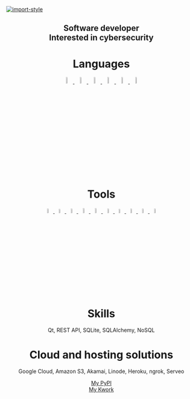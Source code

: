 [![import-style](https://readme-typing-svg.herokuapp.com?font=Fira+Code&size=25&duration=2500&pause=2000&color=F79150&multiline=true&width=435&lines=import+lao)](https://git.io/typing-svg)


<h2 align="center">
  Software developer</br>Interested in cybersecurity
</h2>

<h1 align="center">
  Languages
</h1>

<p align="center">
  <a href="https://www.python.org/">
    <img src="https://img.icons8.com/color/512/python.png" width="6.5%">
  </a>
  <a href="https://en.wikipedia.org/wiki/SQL">
    <img src="https://img.icons8.com/fluency/256/database.png" width="6.5%">
  </a>
  <a href="https://en.wikipedia.org/wiki/Bash_(Unix_shell)">
    <img src="https://img.icons8.com/?size=512&id=8gWOBXY72Osj&format=png" width="6.5%">
  </a>
  <a href="https://en.wikipedia.org/wiki/PowerShell">
    <img src="https://img.icons8.com/?size=512&id=FwaVI1qCE7hQ&format=png" width="6.5%">
  </a>
  <a href="https://en.wikipedia.org/wiki/HTML">
    <img src="https://img.icons8.com/?size=512&id=20909&format=png" width="6.5%">
  </a>
  <a href="https://en.wikipedia.org/wiki/CSS">
    <img src="https://img.icons8.com/?size=512&id=21278&format=png" width="6.5%">
  </a>
</p>


<h1 align="center">
  Tools
</h1>

<p align="center">
  <a href="https://git-scm.com/">
    <img src="https://img.icons8.com/color/512/git.png" width="5.5%">
  </a>
  <a href="https://miro.com/">
    <img src="https://cdn-images-1.medium.com/max/1200/1*RRiFpaA3RH86lVfMi_oL0Q.png" width="5.3%">
  </a>
  <a href="https://code.visualstudio.com/">
    <img src="https://img.icons8.com/color/512/visual-studio-code-2019.png" width="5.5%">
  </a>
  <a href="https://www.sublimetext.com/">
    <img src="https://img.icons8.com/?size=96&id=6RHskkZGRABM&format=png" width="5.7%">
  </a>
  <a href="https://brave.com/">
    <img src="https://img.icons8.com/?size=96&id=ZAPJV5FAO4PW&format=png" width="5.7%">
  </a>
  <a href="https://rapidapi.com/hub">
    <img src="https://rapidapi.com/static-assets/default/favicon-8e7d522e-653f-4edd-ac27-3f6ed950e45d.png" width="5.5%">
  </a>
  <a href="https://sqlitestudio.pl">
    <img src="https://sqlitestudio.pl/img/sqlitestudio.png" width="5.2%">
  </a>
  <a href="https://www.virtualbox.org/">
    <img src="https://img.icons8.com/?size=512&id=38792&format=png" width="5.4%">
  </a>
  <a href="https://mac.getutm.app/">
    <img src="https://mac.getutm.app/images/logo@2x.png" width="5.4%">
  </a>
  <a href="https://www.parallels.com/">
    <img src="https://www.parallels.com/static/pl/fileadmin/res/img/about/brand/logo-knockout-on-red.jpg" width="5.5%">
  </a>
</p>


<h1 align="center">
  Skills
</h1>

<p align="center">
  <p align="center">Qt, REST API, SQLite, SQLAlchemy, NoSQL</p>
</p>


<h1 align="center">
  Cloud and hosting solutions
</h1>

<p align="center">
  <p align="center">Google Cloud, Amazon S3, Akamai, Linode, Heroku, ngrok, Serveo</p>
</p>


<p align="center">
  <a href="https://pypi.org/user/lao/">My PyPI</a></br>
  <a href="https://kwork.ru/user/code_lao">My Kwork</a>
</p>
